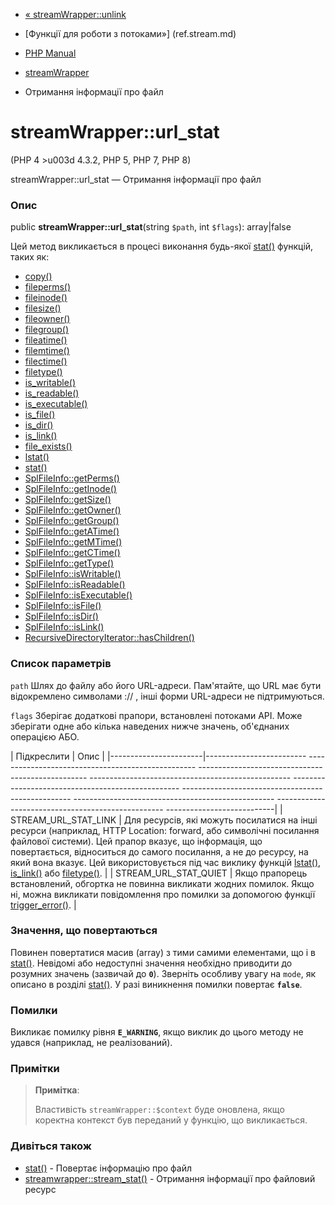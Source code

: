 - [« streamWrapper::unlink](streamwrapper.unlink.md)
- [Функції для роботи з потоками»] (ref.stream.md)

- [PHP Manual](index.md)
- [streamWrapper](class.streamwrapper.md)
- Отримання інформації про файл

# streamWrapper::url_stat

(PHP 4 \>u003d 4.3.2, PHP 5, PHP 7, PHP 8)

streamWrapper::url_stat — Отримання інформації про файл

### Опис

public **streamWrapper::url_stat**(string `$path`, int `$flags`):
array\|false

Цей метод викликається в процесі виконання будь-якої
[stat()](function.stat.md) функцій, таких як:

- [copy()](function.copy.md)
- [fileperms()](function.fileperms.md)
- [fileinode()](function.fileinode.md)
- [filesize()](function.filesize.md)
- [fileowner()](function.fileowner.md)
- [filegroup()](function.filegroup.md)
- [fileatime()](function.fileatime.md)
- [filemtime()](function.filemtime.md)
- [filectime()](function.filectime.md)
- [filetype()](function.filetype.md)
- [is_writable()](function.is-writable.md)
- [is_readable()](function.is-readable.md)
- [is_executable()](function.is-executable.md)
- [is_file()](function.is-file.md)
- [is_dir()](function.is-dir.md)
- [is_link()](function.is-link.md)
- [file_exists()](function.file-exists.md)
- [lstat()](function.lstat.md)
- [stat()](function.stat.md)
- [SplFileInfo::getPerms()](splfileinfo.getperms.md)
- [SplFileInfo::getInode()](splfileinfo.getinode.md)
- [SplFileInfo::getSize()](splfileinfo.getsize.md)
- [SplFileInfo::getOwner()](splfileinfo.getowner.md)
- [SplFileInfo::getGroup()](splfileinfo.getgroup.md)
- [SplFileInfo::getATime()](splfileinfo.getatime.md)
- [SplFileInfo::getMTime()](splfileinfo.getmtime.md)
- [SplFileInfo::getCTime()](splfileinfo.getctime.md)
- [SplFileInfo::getType()](splfileinfo.gettype.md)
- [SplFileInfo::isWritable()](splfileinfo.iswritable.md)
- [SplFileInfo::isReadable()](splfileinfo.isreadable.md)
- [SplFileInfo::isExecutable()](splfileinfo.isexecutable.md)
- [SplFileInfo::isFile()](splfileinfo.isfile.md)
- [SplFileInfo::isDir()](splfileinfo.isdir.md)
- [SplFileInfo::isLink()](splfileinfo.islink.md)
- [RecursiveDirectoryIterator::hasChildren()](recursivedirectoryiterator.haschildren.md)

### Список параметрів

`path`
Шлях до файлу або його URL-адреси. Пам'ятайте, що URL має бути відокремлено символами
:// , інші форми URL-адреси не підтримуються.

`flags`
Зберігає додаткові прапори, встановлені потоками API. Може зберігати
одне або кілька наведених нижче значень, об'єднаних операцією
АБО.

| Підкреслити | Опис |
|-----------------------|------------------------- -------------------------------------------------- -------------------------------------------------- -------------------------------------------------- -------------------------------------------------- -------------------------------------------------- -------------------------------------------------- -------------------------------------------------- ---------------------------|
| STREAM_URL_STAT_LINK | Для ресурсів, які можуть посилатися на інші ресурси (наприклад, HTTP Location: forward, або символічні посилання файлової системи). Цей прапор вказує, що інформація, що повертається, відноситься до самого посилання, а не до ресурсу, на який вона вказує. Цей використовується під час виклику функцій [lstat()](function.lstat.md), [is_link()](function.is-link.md) або [filetype()](function.filetype.md). |
| STREAM_URL_STAT_QUIET | Якщо прапорець встановлений, обгортка не повинна викликати жодних помилок. Якщо ні, можна викликати повідомлення про помилки за допомогою функції [trigger_error()](function.trigger-error.md). |

### Значення, що повертаються

Повинен повертатися масив (array) з тими самими елементами, що і в
[stat()](function.stat.md). Невідомі або недоступні значення
необхідно приводити до розумних значень (зазвичай до **`0`**). Зверніть
особливу увагу на `mode`, як описано в розділі
[stat()](function.stat.md). У разі виникнення помилки повертає
**`false`**.

### Помилки

Викликає помилку рівня **`E_WARNING`**, якщо виклик до цього методу не
удався (наприклад, не реалізований).

### Примітки

> **Примітка**:
>
> Властивість `streamWrapper::$context` буде оновлена, якщо коректна
> контекст був переданий у функцію, що викликається.

### Дивіться також

- [stat()](function.stat.md) - Повертає інформацію про файл
- [streamwrapper::stream_stat()](streamwrapper.stream-stat.md) -
Отримання інформації про файловий ресурс

